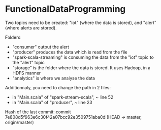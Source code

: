 # FunctionalDataProgramming

Two topics need to be created: "iot" (where the data is stored), and "alert" (where alerts are stored).

Folders:
 - "consumer" output the alert
 - "producer" produces the data which is read from the file
 - "spark-scala-streaming" is consuming the data from the "iot" topic to the "alert" topic
 - "storage" is the folder where the data is stored. It uses Hadoop, in a HDFS manner
 - "analytics" is where we analyse the data
 
Additionnaly, you need to change the path in 2 files:
 - in "Main.scala" of "spark-stream-scala", ~ line 52
 - in "Main.scala" of "producer", ~ line 23
 
Hash of the last commit:
commit 7e808d5f963e6c30f42a07bcc92e3509751aba0d (HEAD -> master, origin/master)

